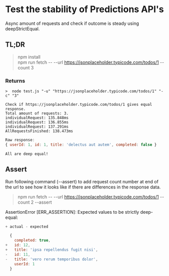 # Test the stability of Predictions API's
Async amount of requests and check if outcome is steady using deepStrictEqual.

## TL;DR
> npm install  
> npm run fetch -- --url https://jsonplaceholder.typicode.com/todos/1 --count 3

### Returns
```
>  node test.js "-u" "https://jsonplaceholder.typicode.com/todos/1" "-c" "3"

Check if https://jsonplaceholder.typicode.com/todos/1 gives equal response. 
Total amount of requests: 3.
individualRequest: 135.848ms
individualRequest: 136.855ms
individualRequest: 137.291ms
AllRequestsFinished: 138.473ms
```
```javascript
Raw response:
{ userId: 1, id: 1, title: 'delectus aut autem', completed: false }
```
```
All are deep equal!
```

## Assert
Run following command (--assert) to add request count number at end of the url to see how it looks like if there are differences in the response data.
> npm run fetch -- --url https://jsonplaceholder.typicode.com/todos/1 --count 2 --assert  

AssertionError [ERR_ASSERTION]: Expected values to be strictly deep-equal:
```javascript
+ actual - expected

  {
    completed: true,
+   id: 12,
+   title: 'ipsa repellendus fugit nisi',
-   id: 11,
-   title: 'vero rerum temporibus dolor',
    userId: 1
  }
```